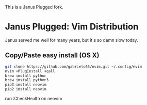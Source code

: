 This is a Janus Plugged fork.

# Janus Plugged: Vim Distribution

Janus served me well for many years, but it's so damn slow today.

## Copy/Paste easy install (OS X)

```sh
git clone https://github.com/gabrielc63/nvim.git ~/.config/nvim
nvim +PlugInstall +qall
brew install python
brew install python3
pip3 install neovim
pip2 install neovim
```
run :CheckHealth on neovim
